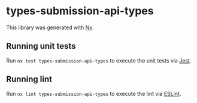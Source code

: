 # types-submission-api-types

This library was generated with [Nx](https://nx.dev).

## Running unit tests

Run `nx test types-submission-api-types` to execute the unit tests via [Jest](https://jestjs.io).

## Running lint

Run `nx lint types-submission-api-types` to execute the lint via [ESLint](https://eslint.org/).
